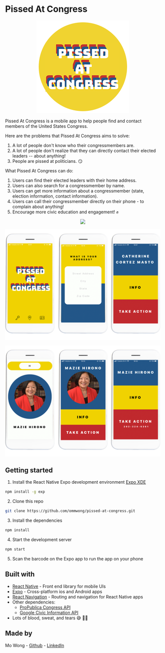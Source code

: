 # Pissed At Congress

<p align="center">
  <img src="assets/readmelogo.png" />
</p>

Pissed At Congress is a mobile app to help people find and contact members of the United States Congress.

Here are the problems that Pissed At Congress aims to solve:

1. A lot of people don't know who their congressmembers are.
2. A lot of people don't realize that they can directly contact their elected leaders -- about anything!
3. People are pissed at politicians. 😏

What Pissed At Congress can do:

1. Users can find their elected leaders with their home address.
2. Users can also search for a congressmember by name.
3. Users can get more information about a congressmember (state, election information, contact information).
4. Users can call their congressmember directly on their phone - to complain about anything!
5. Encourage more civic education and engagement! ✊

<p align="center">
  <img src="assets/FinalVidDemo.gif" width='40%'/>
</p>

<p align="center">
  <img src="assets/demo1.png" />
</p>

<p align="center">
  <img src="assets/demo2.png" />
</p>

## Getting started

1. Install the React Native Expo development environment
[Expo XDE](https://www.expo.io)
```bash
npm install -g exp
```

2. Clone this repo
```bash
git clone https://github.com/ommwong/pissed-at-congress.git
```

3. Install the dependencies
```bash
npm install
```

4. Start the development server
```bash
npm start
```

5. Scan the barcode on the Expo app to run the app on your phone

## Built with
* [React Native](https://facebook.github.io/react-native/) - Front end library for mobile UIs
* [Expo](https://expo.io/) - Cross-platform ios and Android apps
* [React Navigation](https://reactnavigation.org/) - Routing and navigation for React Native apps
* Other dependencies:
  * [ProPublica Congress API](https://projects.propublica.org/api-docs/congress-api/)
  * [Google Civic Information API](https://developers.google.com/civic-information)
* Lots of blood, sweat, and tears 😅 💃🏻

## Made by
Mo Wong - [Github](https://github.com/ommwong) - [LinkedIn](https://www.linkedin.com/in/mowong1/)

